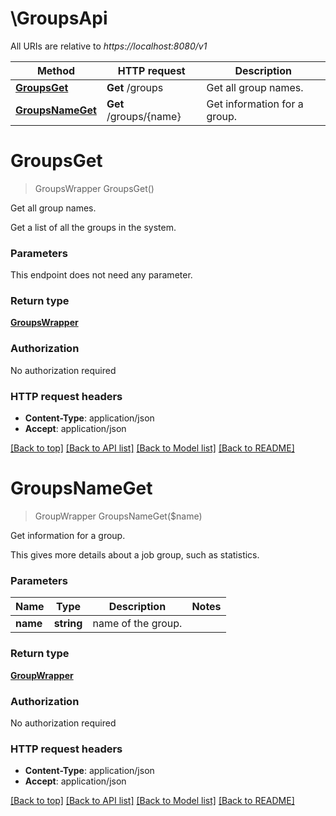 # \GroupsApi

All URIs are relative to *https://localhost:8080/v1*

Method | HTTP request | Description
------------- | ------------- | -------------
[**GroupsGet**](GroupsApi.md#GroupsGet) | **Get** /groups | Get all group names.
[**GroupsNameGet**](GroupsApi.md#GroupsNameGet) | **Get** /groups/{name} | Get information for a group.


# **GroupsGet**
> GroupsWrapper GroupsGet()

Get all group names.

Get a list of all the groups in the system.


### Parameters
This endpoint does not need any parameter.

### Return type

[**GroupsWrapper**](GroupsWrapper.md)

### Authorization

No authorization required

### HTTP request headers

 - **Content-Type**: application/json
 - **Accept**: application/json

[[Back to top]](#) [[Back to API list]](../README.md#documentation-for-api-endpoints) [[Back to Model list]](../README.md#documentation-for-models) [[Back to README]](../README.md)

# **GroupsNameGet**
> GroupWrapper GroupsNameGet($name)

Get information for a group.

This gives more details about a job group, such as statistics.


### Parameters

Name | Type | Description  | Notes
------------- | ------------- | ------------- | -------------
 **name** | **string**| name of the group. | 

### Return type

[**GroupWrapper**](GroupWrapper.md)

### Authorization

No authorization required

### HTTP request headers

 - **Content-Type**: application/json
 - **Accept**: application/json

[[Back to top]](#) [[Back to API list]](../README.md#documentation-for-api-endpoints) [[Back to Model list]](../README.md#documentation-for-models) [[Back to README]](../README.md)

